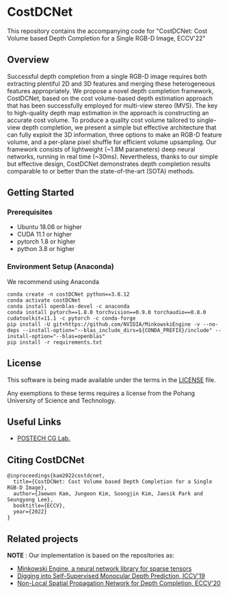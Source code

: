 # CostDCNet

This repository contains the accompanying code for "CostDCNet: Cost Volume based Depth Completion for a Single RGB-D Image, ECCV'22"

## Overview

Successful depth completion from a single RGB-D image requires both extracting plentiful 2D and 3D features and merging these heterogeneous features appropriately. 
We propose a novel depth completion framework, CostDCNet, based on the cost volume-based depth estimation approach that has been successfully employed for multi-view stereo (MVS). 
The key to high-quality depth map estimation in the approach is constructing an accurate cost volume. To produce a quality cost volume tailored to single-view depth completion, we present a simple but effective architecture that can fully exploit the 3D information, three options to make an RGB-D feature volume, and a per-plane pixel shuffle for efficient volume upsampling.
Our framework consists of lightweight (~1.8M parameters) deep neural networks, running in real time (~30ms). Nevertheless, thanks to our simple but effective design, CostDCNet demonstrates depth completion results comparable to or better than the state-of-the-art (SOTA) methods.

## Getting Started

### Prerequisites

- Ubuntu 18.06 or higher
- CUDA 11.1 or higher
- pytorch 1.8 or higher
- python 3.8 or higher


### Environment Setup (Anaconda)
We recommend using Anaconda
```
conda create -n costDCNet python==3.8.12
conda activate costDCNet
conda install openblas-devel -c anaconda
conda install pytorch==1.8.0 torchvision==0.9.0 torchaudio==0.8.0 cudatoolkit=11.1 -c pytorch -c conda-forge
pip install -U git+https://github.com/NVIDIA/MinkowskiEngine -v --no-deps --install-option="--blas_include_dirs=${CONDA_PREFIX}/include" --install-option="--blas=openblas"
pip install -r requirements.txt
```

## License
This software is being made available under the terms in the [LICENSE](LICENSE) file.

Any exemptions to these terms requires a license from the Pohang University of Science and Technology.

## Useful Links
* [POSTECH CG Lab.](http://cg.postech.ac.kr/)

## Citing CostDCNet
```
@inproceedings{kam2022costdcnet,
  title={CostDCNet: Cost Volume based Depth Completion for a Single RGB-D Image},
  author={Jaewon Kam, Jungeon Kim, Soongjin Kim, Jaesik Park and Seungyong Lee},
  booktitle={ECCV},
  year={2022}
}
```

## Related projects

**NOTE** : Our implementation is based on the repositories as:
- [Minkowski Engine, a neural network library for sparse tensors](https://github.com/StanfordVL/MinkowskiEngine)
- [Digging into Self-Supervised Monocular Depth Prediction, ICCV'19](https://github.com/nianticlabs/monodepth2)
- [Non-Local Spatial Propagation Network for Depth Completion, ECCV'20](https://github.com/zzangjinsun/NLSPN_ECCV20)
